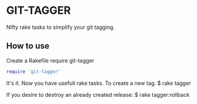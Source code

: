 GIT-TAGGER
==========

Nifty rake tasks to simplify your git tagging.

How to use
----------

Create a Rakefile
require git-tagger
``` ruby
require 'git-tagger'
```

It's it. Now you have usefull rake tasks.
To create a new tag.
    $ rake tagger

If you desire to destroy an already created release:
    $ rake tagger:rollback

